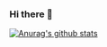 ### Hi there 👋
[![Anurag's github stats](https://github-readme-stats.vercel.app/api?username=LaxmanJonchhen12)](https://github.com/anuraghazra/github-readme-stats)
<!--
**LaxmanJonchhen12/LaxmanJonchhen12** is a ✨ _special_ ✨ repository because its `README.md` (this file) appears on your GitHub profile.

Here are some ideas to get you started:

- 🔭 I’m currently working on ...
- 🌱 I’m currently learning React
- 👯 I’m looking to collaborate on Open Source Frontend Project
- 🤔 I’m looking for help with ...
- 💬 Ask me about ...
- 📫 How to reach me: ...
- 😄 Pronouns: ...
- ⚡ Fun fact: ...
-->
